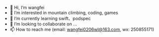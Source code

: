 - 👋 Hi, I’m wangfei
- 👀 I’m interested in mountain climbing, coding, games
- 🌱 I’m currently learning swift、podspec
- 💞️ I’m looking to collaborate on ...
- 📫 How to reach me (email: wangfei0206wl@163.com, wx: 250855171)

